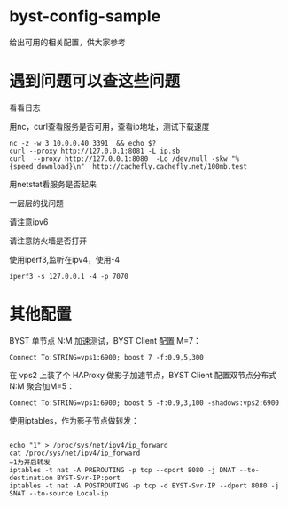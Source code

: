# byst-config-sample
给出可用的相关配置，供大家参考

# 遇到问题可以查这些问题
看看日志

用nc，curl查看服务是否可用，查看ip地址，测试下载速度
```
nc -z -w 3 10.0.0.40 3391  && echo $?
curl --proxy http://127.0.0.1:8081 -L ip.sb
curl  --proxy http://127.0.0.1:8080  -Lo /dev/null -skw "%{speed_download}\n"  http://cachefly.cachefly.net/100mb.test

```
用netstat看服务是否起来

一层层的找问题

请注意ipv6

请注意防火墙是否打开

使用iperf3,监听在ipv4，使用-4
```
iperf3 -s 127.0.0.1 -4 -p 7070
```
# 其他配置

BYST 单节点 N:M 加速测试，BYST Client 配置 M=7：
```
Connect To:STRING=vps1:6900; boost 7 -f:0.9,5,300
```
在 vps2 上装了个 HAProxy 做影子加速节点，BYST Client 配置双节点分布式 N:M 聚合加M=5：
```
Connect To:STRING=vps1:6900; boost 5 -f:0.9,3,100 -shadows:vps2:6900
```
使用iptables，作为影子节点做转发：
```

echo "1" > /proc/sys/net/ipv4/ip_forward
cat /proc/sys/net/ipv4/ip_forward
=1为开启转发
iptables -t nat -A PREROUTING -p tcp --dport 8080 -j DNAT --to-destination BYST-Svr-IP:port
iptables -t nat -A POSTROUTING -p tcp -d BYST-Svr-IP --dport 8080 -j SNAT --to-source Local-ip
```
